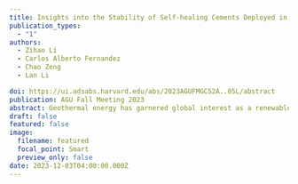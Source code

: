 ```yaml
---
title: Insights into the Stability of Self-healing Cements Deployed in a Geothermal Wellbore
publication_types:
  - "1"
authors:
  - Zihao Li
  - Carlos Alberto Fernandez
  - Chao Zeng
  - Lan Li

doi: https://ui.adsabs.harvard.edu/abs/2023AGUFMGC52A..05L/abstract
publication: AGU Fall Meeting 2023
abstract: Geothermal energy has garnered global interest as a renewable, environmentally friendly, and carbon-neutral source of energy power. During the estimated 30-year operational duration of a geothermal production well, wellbore cement undergoes a minimum of two wellbore maintenance procedures. These interventions typically incur costs exceeding $1.5 million per annum per wellbore, a figure that excludes the economic ramifications associated with cessation of production during repair. Given these financial implications, the quest for advanced cementitious materials such as self-healing formulations has significantly increased in the last decade. In response to this challenge, our team has pioneered the development of tailored self-healing cements, based on a novel "Molecular Velcro" technology. This technology could mend fractures over the whole lifespan of the cement's structure. This patented method integrates selected polymers with cement, leading to a cement composite capable of self-repairing within 24 to 72 hours post-crack initiation. Our team recently deployed polymer-modified cement formulations into a geothermal wellbore located in the Newberry Volcano, OR. About 90 samples including (1) unmodified (control) wellbore cement type H and type G samples, and samples of two self-healing cement formulations were placed into a sample holder and deployed within a geothermal wellbore at a temperature of 300°C, from July to October 2023. In this work we will present the results from chemical as well as mechanical integrity evaluations towards demonstrating the potential of these self-healing wellbore cements for geothermal energy applications.
draft: false
featured: false
image:
  filename: featured
  focal_point: Smart
  preview_only: false
date: 2023-12-03T04:00:00.000Z
---
```


